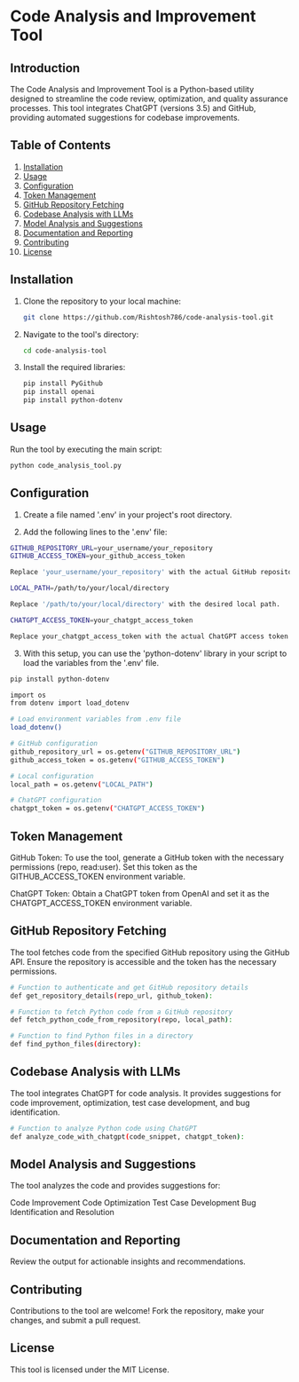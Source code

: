 
# Code Analysis and Improvement Tool

## Introduction

The Code Analysis and Improvement Tool is a Python-based utility designed to streamline the code review, optimization, and quality assurance processes. This tool integrates ChatGPT (versions 3.5) and GitHub, providing automated suggestions for codebase improvements.

## Table of Contents
1. [Installation](#installation)
2. [Usage](#usage)
3. [Configuration](#configuration)
4. [Token Management](#token-management)
5. [GitHub Repository Fetching](#github-repository-fetching)
6. [Codebase Analysis with LLMs](#codebase-analysis-with-llms)
7. [Model Analysis and Suggestions](#model-analysis-and-suggestions)
8. [Documentation and Reporting](#documentation-and-reporting)
9. [Contributing](#contributing)
10. [License](#license)

## Installation
1. Clone the repository to your local machine:
    ```bash
    git clone https://github.com/Rishtosh786/code-analysis-tool.git
    ```
2. Navigate to the tool's directory:
    ```bash
    cd code-analysis-tool
    ```
3. Install the required libraries:
    ```bash
    pip install PyGithub
    pip install openai
    pip install python-dotenv
    ```
## Usage
Run the tool by executing the main script:
```bash
python code_analysis_tool.py
```

## Configuration
1. Create a file named '.env' in your project's root directory.

2. Add the following lines to the '.env' file:
 ```bash
 GITHUB_REPOSITORY_URL=your_username/your_repository
 GITHUB_ACCESS_TOKEN=your_github_access_token

Replace 'your_username/your_repository' with the actual GitHub repository URL and set 'your_github_access_token' with your GitHub access token.

 LOCAL_PATH=/path/to/your/local/directory
 
Replace '/path/to/your/local/directory' with the desired local path. 

CHATGPT_ACCESS_TOKEN=your_chatgpt_access_token

Replace your_chatgpt_access_token with the actual ChatGPT access token.
```
3. With this setup, you can use the 'python-dotenv' library in your script to load the variables from the '.env' file.
```bash
pip install python-dotenv

import os
from dotenv import load_dotenv

# Load environment variables from .env file
load_dotenv()

# GitHub configuration
github_repository_url = os.getenv("GITHUB_REPOSITORY_URL")
github_access_token = os.getenv("GITHUB_ACCESS_TOKEN")

# Local configuration
local_path = os.getenv("LOCAL_PATH")

# ChatGPT configuration
chatgpt_token = os.getenv("CHATGPT_ACCESS_TOKEN")
```
## Token Management

GitHub Token:
To use the tool, generate a GitHub token with the necessary permissions (repo, read:user). Set this token as the GITHUB_ACCESS_TOKEN environment variable.

ChatGPT Token:
Obtain a ChatGPT token from OpenAI and set it as the CHATGPT_ACCESS_TOKEN environment variable.


## GitHub Repository Fetching
The tool fetches code from the specified GitHub repository using the GitHub API. Ensure the repository is accessible and the token has the necessary permissions.

```bash
# Function to authenticate and get GitHub repository details
def get_repository_details(repo_url, github_token):

# Function to fetch Python code from a GitHub repository
def fetch_python_code_from_repository(repo, local_path):

# Function to find Python files in a directory
def find_python_files(directory):
```

## Codebase Analysis with LLMs
The tool integrates ChatGPT for code analysis. It provides suggestions for code improvement, optimization, test case development, and bug identification.
```bash
# Function to analyze Python code using ChatGPT
def analyze_code_with_chatgpt(code_snippet, chatgpt_token):
```

## Model Analysis and Suggestions
The tool analyzes the code and provides suggestions for:

Code Improvement
Code Optimization
Test Case Development
Bug Identification and Resolution


## Documentation and Reporting
Review the output for actionable insights and recommendations.

## Contributing
Contributions to the tool are welcome! Fork the repository, make your changes, and submit a pull request.

## License
This tool is licensed under the MIT License.


